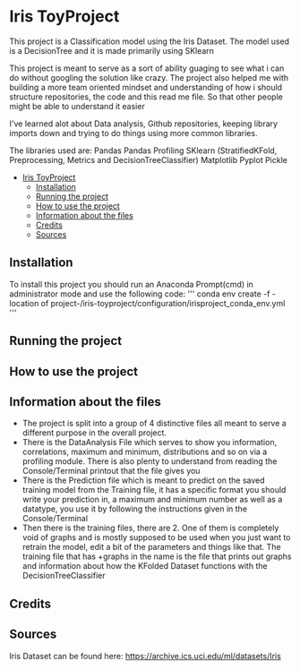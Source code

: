# Iris ToyProject

This project is a Classification model using the Iris Dataset. The model used is a DecisionTree and it is made primarily using SKlearn

This project is meant to serve as a sort of ability guaging to see what i can do without googling the solution like crazy.
The project also helped me with building a more team oriented mindset and understanding of how i should structure repositories, the code and this read me file. So that other people might be able to understand it easier

I've learned alot about Data analysis, Github repositories, keeping library imports down and trying to do things using more common libraries.

The libraries used are:
Pandas
Pandas Profiling
SKlearn (StratifiedKFold, Preprocessing, Metrics and DecisionTreeClassifier)
Matplotlib Pyplot
Pickle

- [Iris ToyProject](#iris-toyproject)
  - [Installation](#installation)
  - [Running the project](#running-the-project)
  - [How to use the project](#how-to-use-the-project)
  - [Information about the files](#information-about-the-files)
  - [Credits](#credits)
  - [Sources](#sources)

## Installation

To install this project you should run an Anaconda Prompt(cmd) in administrator mode and use the following code:
    '''
    conda env create -f -location of project-/iris-toyproject/configuration/irisproject_conda_env.yml
    '''

## Running the project

## How to use the project

## Information about the files

- The project is split into a group of 4 distinctive files all meant to serve a different purpose in the overall project. 
- There is the DataAnalysis File which serves to show you information, correlations, maximum and minimum, distributions and so on via a profiling module.
There is also plenty to understand from reading the Console/Terminal printout that the file gives you
- There is the Prediction file which is meant to predict on the saved training model from the Training file, it has a specific format you should write your prediction in,
a maximum and minimum number as well as a datatype, you use it by following the instructions given in the Console/Terminal
- Then there is the training files, there are 2. One of them is completely void of graphs and is mostly supposed to be used when you just want to retrain the model, edit a bit of the parameters
and things like that. The training file that has +graphs in the name is the file that prints out graphs and information about how the KFolded Dataset functions with the DecisionTreeClassifier

## Credits

## Sources

Iris Dataset can be found here: <https://archive.ics.uci.edu/ml/datasets/Iris>
